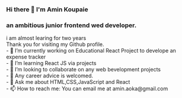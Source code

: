 ### Hi there 👋 I'm Amin Koupaie
<h3>an ambitious junior frontend wed developer.</h3>
i am almost learing for two years
<br>
Thank you for visiting my Github profile.
<br>
- 🔭 I’m currently working on Educational React Project to develope an expense tracker<br>
- 🌱 I’m learning React JS via projects<br>
- 👯 I’m looking to collaborate on any web bevelopment projects<br>
- 🤔 Any career advice is welcomed.<br>
- 💬 Ask me about HTML,CSS,JavaScript and React<br>
- 📫 How to reach me: You can email me at amin.aoka@gmail.com<br>
<!--
**amin-aoka/amin-aoka** is a ✨ _special_ ✨ repository because its `README.md` (this file) appears on your GitHub profile.

Here are some ideas to get you started:

- 🔭 I’m currently working on ...
- 🌱 I’m currently learning ...
- 👯 I’m looking to collaborate on ...
- 🤔 I’m looking for help with ...
- 💬 Ask me about ...
- 📫 How to reach me: ...
- 😄 Pronouns: ...
- ⚡ Fun fact: ...
-->
